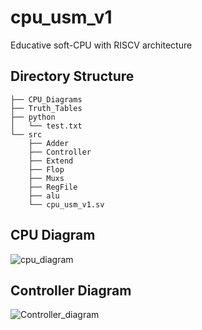 # cpu_usm_v1
 Educative soft-CPU with RISCV architecture
 
## Directory Structure

    ├── CPU_Diagrams
    ├── Truth_Tables                  
    ├── python  
    │   └── test.txt         
    └── src                            
        ├── Adder                
        ├── Controller                    
        ├── Extend                
        ├── Flop                     
        ├── Muxs      
        ├── RegFile
        ├── alu
        └── cpu_usm_v1.sv                     
        
## CPU Diagram

![cpu_diagram](https://user-images.githubusercontent.com/64666124/161452445-5e8c5273-fa82-4a24-96d5-aa2dade1a96b.png)

## Controller Diagram

![Controller_diagram](https://user-images.githubusercontent.com/64666124/161452580-a4aa0ed1-49da-42b0-8ed2-9e3edfdd4ece.png)
